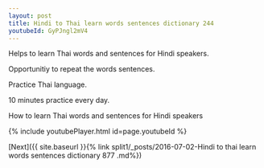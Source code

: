 ```yaml
---
layout: post
title: Hindi to Thai learn words sentences dictionary 244 
youtubeId: GyPJngl2mV4
---
```

 
 
Helps to learn Thai words and sentences for Hindi speakers.

Opportunitiy to repeat the words sentences. 

Practice Thai language. 
 
10 minutes practice every day. 
 
How to learn Thai words and sentences for Hindi speakers 
 
{% include youtubePlayer.html id=page.youtubeId %}
 
 
[Next]({{ site.baseurl }}{% link  split1/_posts/2016-07-02-Hindi to thai learn words sentences dictionary 877 .md%})
 
